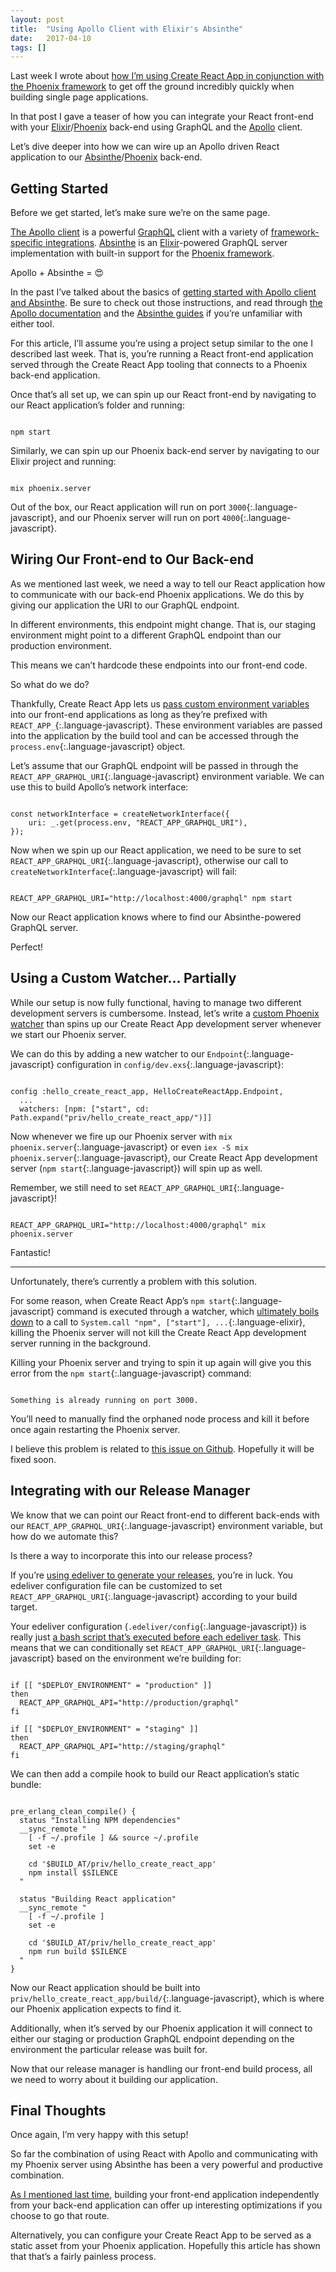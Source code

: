 ```yaml
---
layout: post
title:  "Using Apollo Client with Elixir's Absinthe"
date:   2017-04-10
tags: []
---
```


Last week I wrote about [how I’m using Create React App in conjunction with the Phoenix framework](http://www.east5th.co/blog/2017/04/03/using-create-react-app-with-phoenix/) to get off the ground incredibly quickly when building single page applications.

In that post I gave a teaser of how you can integrate your React front-end with your [Elixir](http://elixir-lang.org/)/[Phoenix](http://www.phoenixframework.org/) back-end using GraphQL and the [Apollo](http://www.apollodata.com/) client.

Let’s dive deeper into how we can wire up an Apollo driven React application to our [Absinthe](http://absinthe-graphql.org/)/[Phoenix](http://www.phoenixframework.org/) back-end.

## Getting Started

Before we get started, let’s make sure we’re on the same page.

[The Apollo client](http://dev.apollodata.com/) is a powerful [GraphQL](http://graphql.org/) client with a  variety of [framework-specific integrations](http://dev.apollodata.com/react/). [Absinthe](http://absinthe-graphql.org/) is an [Elixir](http://elixir-lang.org/)-powered GraphQL server implementation with built-in support for the [Phoenix framework](http://www.phoenixframework.org/).

Apollo + Absinthe = 😍

In the past I’ve talked about the basics of [getting started with Apollo client and Absinthe](http://www.east5th.co/blog/2016/11/21/using-apollo-client-with-elixirs-absinthe/). Be sure to check out those instructions, and read through [the Apollo documentation](http://dev.apollodata.com/) and the [Absinthe guides](http://absinthe-graphql.org/guides/) if you’re unfamiliar with either tool.

For this article, I’ll assume you’re using a project setup similar to the one I described last week. That is, you’re running a React front-end application served through the Create React App tooling that connects to a Phoenix back-end application.

Once that’s all set up, we can spin up our React front-end by navigating to our React application’s folder and running:

<pre class='language-javascript'><code class='language-javascript'>
npm start
</code></pre>

Similarly, we can spin up our Phoenix back-end server by navigating to our Elixir project and running:

<pre class='language-javascript'><code class='language-javascript'>
mix phoenix.server
</code></pre>

Out of the box, our React application will run on port `3000`{:.language-javascript}, and our Phoenix server will run on port `4000`{:.language-javascript}.

## Wiring Our Front-end to Our Back-end

As we mentioned last week, we need a way to tell our React application how to communicate with our back-end Phoenix applications. We do this by giving our application the URI to our GraphQL endpoint.

In different environments, this endpoint might change. That is, our staging environment might point to a different GraphQL endpoint than our production environment.

This means we can’t hardcode these endpoints into our front-end code.

So what do we do?

Thankfully, Create React App lets us [pass custom environment variables](https://github.com/facebookincubator/create-react-app/blob/master/packages/react-scripts/template/README.md#adding-custom-environment-variables) into our front-end applications as long as they’re prefixed with `REACT_APP_`{:.language-javascript}. These environment variables are passed into the application by the build tool and can be accessed through the `process.env`{:.language-javascript} object.

Let’s assume that our GraphQL endpoint will be passed in through the `REACT_APP_GRAPHQL_URI`{:.language-javascript} environment variable. We can use this to build Apollo’s network interface:

<pre class='language-javascript'><code class='language-javascript'>
const networkInterface = createNetworkInterface({
    uri: _.get(process.env, "REACT_APP_GRAPHQL_URI"),
});
</code></pre>

Now when we spin up our React application, we need to be sure to set `REACT_APP_GRAPHQL_URI`{:.language-javascript}, otherwise our call to `createNetworkInterface`{:.language-javascript} will fail:

<pre class='language-javascript'><code class='language-javascript'>
REACT_APP_GRAPHQL_URI="http://localhost:4000/graphql" npm start
</code></pre>

Now our React application knows where to find our Absinthe-powered GraphQL server.

Perfect!

## Using a Custom Watcher… Partially

While our setup is now fully functional, having to manage two different development servers is cumbersome. Instead, let’s write a [custom Phoenix watcher](http://www.phoenixframework.org/docs/static-assets#section-using-another-asset-management-system-in-phoenix) than spins up our Create React App development server whenever we start our Phoenix server.

We can do this by adding a new watcher to our `Endpoint`{:.language-javascript} configuration in `config/dev.exs`{:.language-javascript}:

<pre class='language-javascript'><code class='language-javascript'>
config :hello_create_react_app, HelloCreateReactApp.Endpoint,
  ...
  watchers: [npm: ["start", cd: Path.expand("priv/hello_create_react_app/")]]
</code></pre>

Now whenever we fire up our Phoenix server with `mix phoenix.server`{:.language-javascript} or even `iex -S mix phoenix.server`{:.language-javascript}, our Create React App development server (`npm start`{:.language-javascript}) will spin up as well.

Remember, we still need to set `REACT_APP_GRAPHQL_URI`{:.language-javascript}!

<pre class='language-javascript'><code class='language-javascript'>
REACT_APP_GRAPHQL_URI="http://localhost:4000/graphql" mix phoenix.server
</code></pre>

Fantastic!

---- 

Unfortunately, there’s currently a problem with this solution.

For some reason, when Create React App’s `npm start`{:.language-javascript} command is executed through a watcher, which [ultimately boils down](https://github.com/phoenixframework/phoenix/blob/827480ec27b554538656ba2772f28b47ed254719/lib/phoenix/endpoint/watcher.ex#L15) to a call to `System.call "npm", ["start"], ...`{:.language-elixir}, killing the Phoenix server will not kill the Create React App development server running in the background.

Killing your Phoenix server and trying to spin it up again will give you this error from the `npm start`{:.language-javascript} command:

<pre class='language-javascript'><code class='language-javascript'>
Something is already running on port 3000.
</code></pre>

You’ll need to manually find the orphaned node process and kill it before once again restarting the Phoenix server.

I believe this problem is related to [this issue on Github](https://github.com/facebookincubator/create-react-app/issues/932). Hopefully it will be fixed soon.

## Integrating with our Release Manager

We know that we can point our React front-end to different back-ends with our `REACT_APP_GRAPHQL_URI`{:.language-javascript} environment variable, but how do we automate this?

Is there a way to incorporate this into our release process?

If you’re [using edeliver to generate your releases](http://www.east5th.co/blog/2017/01/16/simplifying-elixir-releases-with-edeliver/), you’re in luck. You edeliver configuration file can be customized to set `REACT_APP_GRAPHQL_URI`{:.language-javascript} according to your build target.

Your edeliver configuration (`.edeliver/config`{:.language-javascript}) is really just [a bash script that’s executed before each edeliver task](https://github.com/boldpoker/edeliver/wiki/Extend-edeliver-(config)-to-fit-your-needs). This means that we can conditionally set `REACT_APP_GRAPHQL_URI`{:.language-javascript} based on the environment we’re building for:

<pre class='language-javascript'><code class='language-javascript'>
if [[ "$DEPLOY_ENVIRONMENT" = "production" ]]
then
  REACT_APP_GRAPHQL_API="http://production/graphql"
fi

if [[ "$DEPLOY_ENVIRONMENT" = "staging" ]]
then
  REACT_APP_GRAPHQL_API="http://staging/graphql"
fi
</code></pre>

We can then add a compile hook to build our React application’s static bundle:

<pre class='language-javascript'><code class='language-javascript'>
pre_erlang_clean_compile() {
  status "Installing NPM dependencies"
  __sync_remote "
    [ -f ~/.profile ] && source ~/.profile
    set -e

    cd '$BUILD_AT/priv/hello_create_react_app'
    npm install $SILENCE
  "

  status "Building React application"
  __sync_remote "
    [ -f ~/.profile ]
    set -e

    cd '$BUILD_AT/priv/hello_create_react_app'
    npm run build $SILENCE
  "
}
</code></pre>

Now our React application should be built into `priv/hello_create_react_app/build/`{:.language-javascript}, which is where our Phoenix application expects to find it.

Additionally, when it’s served by our Phoenix application it will connect to either our staging or production GraphQL endpoint depending on the environment the particular release was built for.

Now that our release manager is handling our front-end build process, all we need to worry about it building our application.

## Final Thoughts

Once again, I’m very happy with this setup!

So far the combination of using React with Apollo and communicating with my Phoenix server using Absinthe has been a very powerful and productive combination.

[As I mentioned last time](http://www.east5th.co/blog/2017/04/03/using-create-react-app-with-phoenix/), building your front-end application independently from your back-end application can offer up interesting optimizations if you choose to go that route.

Alternatively, you can configure your Create React App to be served as a static asset from your Phoenix application. Hopefully this article has shown that that’s a fairly painless process.
